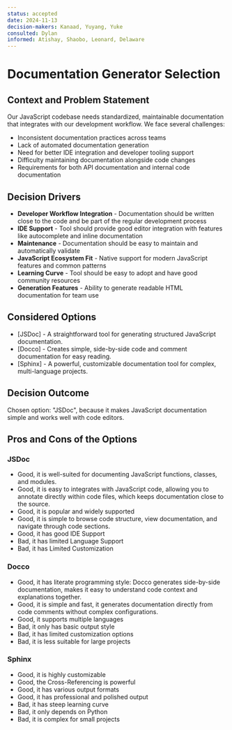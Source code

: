 ```yaml
---
status: accepted
date: 2024-11-13
decision-makers: Kanaad, Yuyang, Yuke
consulted: Dylan
informed: Atishay, Shaobo, Leonard, Delaware
---
```


# Documentation Generator Selection

## Context and Problem Statement

Our JavaScript codebase needs standardized, maintainable documentation that integrates with our development workflow. We face several challenges:
- Inconsistent documentation practices across teams
- Lack of automated documentation generation
- Need for better IDE integration and developer tooling support
- Difficulty maintaining documentation alongside code changes
- Requirements for both API documentation and internal code documentation

## Decision Drivers

* **Developer Workflow Integration** - Documentation should be written close to the code and be part of the regular development process
* **IDE Support** - Tool should provide good editor integration with features like autocomplete and inline documentation
* **Maintenance** - Documentation should be easy to maintain and automatically validate
* **JavaScript Ecosystem Fit** - Native support for modern JavaScript features and common patterns
* **Learning Curve** - Tool should be easy to adopt and have good community resources
* **Generation Features** - Ability to generate readable HTML documentation for team use

## Considered Options

* [JSDoc] - A straightforward tool for generating structured JavaScript documentation.
* [Docco] - Creates simple, side-by-side code and comment documentation for easy reading.
* [Sphinx] - A powerful, customizable documentation tool for complex, multi-language projects.

## Decision Outcome

Chosen option: "JSDoc", because it makes JavaScript documentation simple and works well with code editors.

## Pros and Cons of the Options

### JSDoc
* Good, it is well-suited for documenting JavaScript functions, classes, and modules.
* Good, it is easy to integrates with JavaScript code, allowing you to annotate directly within code files, which keeps documentation close to the source.
* Good, it is popular and widely supported
* Good, it is simple to browse code structure, view documentation, and navigate through code sections.
* Good, it has good IDE Support
* Bad, it has limited Language Support
* Bad, it has Limited Customization

### Docco
* Good, it has literate programming style: Docco generates side-by-side documentation, makes it easy to understand code context and explanations together.
* Good, it is simple and fast, it generates documentation directly from code comments without complex configurations.
* Good, it supports multiple languages
* Bad, it only has basic output style
* Bad, it has limited customization options
* Bad, it is less suitable for large projects

### Sphinx
* Good, it is highly customizable
* Good, the Cross-Referencing is powerful
* Good, it has various output formats
* Good, it has professional and polished output
* Bad, it has steep learning curve
* Bad, it only depends on Python 
* Bad, it is complex for small projects